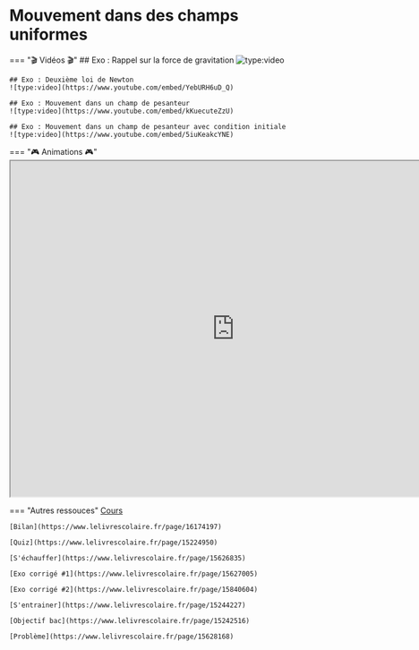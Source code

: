 # Mouvement dans des champs uniformes
=== "🎬 Vidéos 🎬"
    ## Exo : Rappel sur la force de gravitation
    ![type:video](https://www.youtube.com/embed/MseegXKFqPQ)

    ## Exo : Deuxième loi de Newton
    ![type:video](https://www.youtube.com/embed/YebURH6uD_Q)

    ## Exo : Mouvement dans un champ de pesanteur 
    ![type:video](https://www.youtube.com/embed/kKuecuteZzU)

    ## Exo : Mouvement dans un champ de pesanteur avec condition initiale
    ![type:video](https://www.youtube.com/embed/5iuKeakcYNE)

=== "🎮 Animations 🎮"
    <iframe src="https://phet.colorado.edu/sims/html/projectile-motion/latest/projectile-motion_fr.html"
            width="800"
            height="600"
            allowfullscreen>
    </iframe>

=== "Autres ressouces"
    [Cours](https://www.lelivrescolaire.fr/page/15626593)

    [Bilan](https://www.lelivrescolaire.fr/page/16174197)

    [Quiz](https://www.lelivrescolaire.fr/page/15224950)

    [S'échauffer](https://www.lelivrescolaire.fr/page/15626835)

    [Exo corrigé #1](https://www.lelivrescolaire.fr/page/15627005)
   
    [Exo corrigé #2](https://www.lelivrescolaire.fr/page/15840604)

    [S'entrainer](https://www.lelivrescolaire.fr/page/15244227)

    [Objectif bac](https://www.lelivrescolaire.fr/page/15242516)

    [Problème](https://www.lelivrescolaire.fr/page/15628168)
